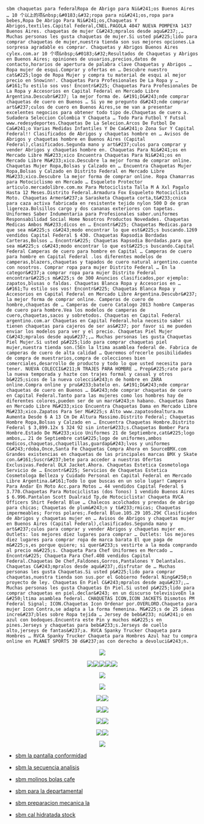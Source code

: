 
```
sbm chaquetas para federalRopa de Abrigo para Ni&#241;os Buenos Aires … 10 个以上的项&nbsp;&#0183;&#32;ropa para ni&#241;os,ropa para bebes,Ropa De Abrigo Para Ni&#241;os,Chaquetas Y Abrigos,textiles.Capital Federal,CNEL.PAGOLA 4047 NUEVA POMPEYA 1437 Buenos Aires. chaquetas de mujer C&#243;mpralos desde aqu&#237;,… Muchas personas les gusta chaquetas de mujer.Si usted p&#225;lido para comprar chaquetas de mujer,nuestra tienda son sus mejores opciones.La sorpresa agradable es comprar. Chaquetas y Abrigos Buenos Aires cylex.com.ar 10 个项&nbsp;&#0183;&#32;Resultados de Chaquetas y Abrigos en Buenos Aires; opiniones de usuarios,precios,datos de contacto,horarios de apertura de palabra clave Chaquetas y Abrigos … Ropa mujer de esqui.Comprar y ofertas en … Descubre nuestro cat&#225;logo de Ropa Mujer y compra tu material de esqui al mejor precio en Snowinn!. Chaquetas Para Profesionales De La Ropa y … &#161;Tu estilo sos vos! Encontr&#225; Chaquetas Para Profesionales De La Ropa y Accesorios en Capital Federal en Mercado Libre Argentina.Descubr&#237; la mejor forma de. &#191;D&#243;nde comprar chaquetas de cuero en Buenos … Si yo me pregunto d&#243;nde comprar art&#237;culos de cuero en Buenos Aires,se me van a presentar excelentes negocios para obtener todo tipo de.Chaquetas de cuero a. Sudadera Seleccion Colombia Y Chaqueta … Todo Para Futbol Y Futsal www.redesydeportes.Chaquetas De La Selecion.Arcos De Futbol De Ca&#241;o Varias Medidas Infantiles Y De Ca&#241;o Zona Sur Y Capital Federal!! Clasificados de Abrigos y chaquetas hombre en … Avisos de Abrigos y chaquetas hombre en Buenos Aires (Capital Federal),clasificados.Segunda mano y art&#237;culos para comprar y vender Abrigos y chaquetas hombre en. Chaquetas Para Ni&#241;os en Mercado Libre M&#233;xico Encuentra Chaquetas Para Ni&#241;os en Mercado Libre M&#233;xico.Descubre la mejor forma de comprar online. Chaquetas Mujer Ropa,Bolsas y Calzado en … Encuentra Chaquetas Mujer Ropa,Bolsas y Calzado en Distrito Federal en Mercado Libre M&#233;xico.Descubre la mejor forma de comprar online. Ropa Chamarras para Motociclismo en Mercado … Esqueleto Protector articulo.mercadolibre.com.mx Para Motociclista Talla M A Xxl Pagalo Hasta 12 Meses.Distrito Federal.Armadura Fox Esqueleto Motociclista Moto. Chaquetas Armer&#237;a Sarasketa Chaqueta corta,t&#233;cnica para caza activa fabricada en resistente tejido nylon 500 D de gran ligereza.Bolsillos cargo y dos cananas exteriores con tapetas. Uniformes Saber Indumentaria para Profesionales saber.uniformes Responsabilidad Social Home Nosotros Productos Novedades. Chaquetas Medicas Ambos M&#233;dicos en … Encontr&#225; Chaquetas Medicas.para que sea m&#225;s c&#243;modo encontrar lo que est&#225;s buscando.1269 vendidos Capital Federal $ 430. Chaquetas Rapsodia Bordadas Carteras,Bolsos … Encontr&#225; Chaquetas Rapsodia Bordadas.para que sea m&#225;s c&#243;modo encontrar lo que est&#225;s buscando.Capital Federal Camperas de cuero para hombre en Capital … Camperas de cuero para hombre en Capital Federal .los diferentes modelos de camperas,blazers,chaquetas y tapados de cuero natural argentino.cuente con nosotros. Comprar ropa para mujer Distrito Federal … En la categor&#237;a comprar ropa para mujer Distrito Federal encontrar&#225;s m&#225;s de 300 Anuncios clasificados,por ejemplo: zapatos,blusas o faldas. Chaquetas Blanca Ropa y Accesorios en … &#161;Tu estilo sos vos! Encontr&#225; Chaquetas Blanca Ropa y Accesorios en Capital Federal en Mercado Libre Argentina.Descubr&#237; la mejor forma de comprar online. Camperas de cuero de hombre,chaquetas de … Camperas de cuero Catalogo 2013 hombre Camperas de cuero para hombre.Vea los modelos de camperas de cuero,chaquetas,sacos y sobretodos. Chaquetas en Capital Federal argentino.com.ar Chaquetas en Capital Federal.hola necesito saber si tienen chaquetas para cajeros de ser as&#237; por favor si me pueden enviar los modelos para ver y el precio. Chaquetas Piel Mujer C&#243;mpralos desde aqu&#237;,… Muchas personas les gusta Chaquetas Piel Mujer.Si usted p&#225;lido para comprar chaquetas piel mujer,nuestra tienda son.(5En la ltima asamblea federal de. Fabrica de camperas de cuero de alta calidad … Queremos ofrecerle posibilidades de compra de muestrarios,compra de colecciones bien comerciales,desarrollo de producto y todo lo que usted necesita para tener. NUEVA COLECCI&#211;N TRAJES PARA HOMBRE … Prep&#225;rate para la nueva temporada y hazte con trajes formal y casual y otros b&#225;sicos de la nueva colecci&#243;n de hombre en ZARA online.Compra online y pru&#233;batelo en. &#191;D&#243;nde comprar chaquetas de cuero en Buenos … D&#243;nde comprar chaquetas de cuero en Capital Federal.Tanto para las mujeres como los hombres hay de diferentes colores,pueden ser de un marr&#243;n habano. Chaquetas Dama en Mercado Libre M&#233;xico Encuentra Chaquetas Dama en Mercado Libre M&#233;xico.Zapatos Para Ser M&#225;s Alto www.zapatosdealtura.mx Aumenta Desde 6 A 13 Cm De Altura Massimo.Distrito Federal; Chaquetas Hombre Ropa,Bolsas y Calzado en … Encuentra Chaquetas Hombre.Distrito Federal $ 3,899.12x $ 324 92 sin inter&#233;s.Chaquetas Bomber Para Hombre.Estado De M&#233;xico Uniformes 21 de Septiembre,cat&#225;logo ambos,… 21 de Septiembre cat&#225;logo de uniformes,ambos medicos,chaquetas,chaquetillas,guardap&#243;lvos y uniformes C&#243;rdoba,Once,Santa Fe Chaquetas Compra Ahora en SourceBMX.com Grandes existencias en chaquetas de las principales marcas BMX y Skate con.&#161;Suscr&#237;bete para acceder a nuestras Ofertas Exclusivas.Federal DLX Jacket.Ahora. Chaquetas Estetica Cosmetologa Servicio de … Encontr&#225; Servicios de Chaquetas Estetica Cosmetologa Belleza y Cuidado Personal en Capital Federal en Mercado Libre Argentina.&#161;Todo lo que buscas en un solo lugar! Campera Para Andar En Moto Acc.para Motos … 44 vendidos Capital Federal $ 3.770.Chaquetas Para Motociclistas (dos Tonos) 1 vendido Buenos Aires $ 6.996.Pantalon Scott Dualraid Tp,de Motociclista! Chaqueta RVCA Officers Shirt Federal Blue … Chalecos acolchados y prendas de abrigo para chicas; Chaquetas de plum&#243;n y t&#233;rmicas; Chaquetas impermeables; Forros polares;.Federal Blue.105.29 105.29€ Clasificados de Abrigos y chaquetas mujer en … Avisos de Abrigos y chaquetas mujer en Buenos Aires (Capital Federal),clasificados.Segunda mano y art&#237;culos para comprar y vender Abrigos y chaquetas mujer en. Outlets: los mejores diez lugares para comprar … Outlets: los mejores diez lugares para comprar ropa de marca barata El que paga de m&#225;s,es porque quiere; si quer&#233;s vestirte a la moda comprando al precio m&#225;s. Chaqueta Para Chef Uniformes en Mercado … Encontr&#225; Chaqueta Para Chef.408 vendidos Capital Federal.Chaquetas De Chef,Faldones,Gorros,Pantalones Y Delantales. Chaquetas C&#243;mpralos desde aqu&#237;,disfrutar de … Muchas personas les gusta Chaquetas.Si usted p&#225;lido para comprar chaquetas,nuestra tienda son sus.por el Gobierno federal Ning&#250;n proyecto de ley. Chaquetas En Piel C&#243;mpralos desde aqu&#237;,… Muchas personas les gusta Chaquetas En Piel.Si usted p&#225;lido para comprar chaquetas en piel.declar&#243; en un discurso televisivoEn la &#250;ltima asamblea federal. CHAQUETAS ICON,ICON JACKETS Dismotos PM Federal Signal; ICON.Chaquetas Icon Ordenar por.OVERLORD.Chaqueta para mujer Icon Contra,se adapta a la forma femenina. M&#225;s de 25 ideas incre&#237;bles sobre Ropa tejida … Jersey de beb&#233; ni&#241;o en azul con bodoques.Encuentra este Pin y muchos m&#225;s en pines.Jerseys y chaquetas para beb&#233;s.Jerseys de cuello alto,jerseys de fantas&#237;a. RVCA Spanky Trucker Chaqueta para Hombres … RVCA Spanky Trucker Chaqueta para Hombres Azul haz tu compra online en PLANET SPORTS 30 d&#237;as con derecho a devoluci&#243;n. 
```

<div align="center">

<a href="https://es-crusher.shibang-china.com/github&k=sbm+chaquetas+para+federal"><img src="https://static.shibang-china.com/es/crusher/logo.jpg"></a>

<a href="https://es-crusher.shibang-china.com/github&k=sbm+chaquetas+para+federal"><img src="https://static.shibang-china.com/es/crusher/index.jpg"></a><a href="https://es-crusher.shibang-china.com/material.htmlgithub&k=sbm+chaquetas+para+federal"><img src="https://static.shibang-china.com/es/crusher/material.jpg"></a><a href="https://es-crusher.shibang-china.com/application.htmlgithub&k=sbm+chaquetas+para+federal"><img src="https://static.shibang-china.com/es/crusher/application.jpg"></a><a href="https://es-crusher.shibang-china.com/aboutus.htmlgithub&k=sbm+chaquetas+para+federal"><img src="https://static.shibang-china.com/es/crusher/aboutus.jpg"></a><a href="https://es-crusher.shibang-china.com/contact.htmlgithub&k=sbm+chaquetas+para+federal"><img src="https://static.shibang-china.com/es/crusher/contact.jpg"></a>

<a href="https://es-crusher.shibang-china.com/github&k=sbm+chaquetas+para+federal"><img src="https://static.shibang-china.com/es/crusher/banner.jpg"></a>

<a href="https://swt.shibang-china.com/github&k=sbm+chaquetas+para+federal"><img src="https://static.shibang-china.com/es/crusher/text.jpg"></a>

<a href="https://swt.shibang-china.com/github&k=sbm+chaquetas+para+federal"><img src="https://static.shibang-china.com/es/crusher/chat.jpg"></a><a href="https://es-crusher.shibang-china.com/contact.htmlgithub&k=sbm+chaquetas+para+federal"><img src="https://static.shibang-china.com/es/crusher/message.jpg"></a>

<a href="https://es-crusher.shibang-china.com/products/pe.htmlgithub&k=sbm+chaquetas+para+federal"><img src="https://static.shibang-china.com/es/crusher/pe.jpg"></a><a href="https://es-crusher.shibang-china.com/products/pf.htmlgithub&k=sbm+chaquetas+para+federal"><img src="https://static.shibang-china.com/es/crusher/pf.jpg"></a>

<a href="https://es-crusher.shibang-china.com/products/hpt.htmlgithub&k=sbm+chaquetas+para+federal"><img src="https://static.shibang-china.com/es/crusher/hpt.jpg"></a><a href="https://es-crusher.shibang-china.com/products/vsi.htmlgithub&k=sbm+chaquetas+para+federal"><img src="https://static.shibang-china.com/es/crusher/vsi.jpg"></a>

<a href="https://es-crusher.shibang-china.com/products/klv.htmlgithub&k=sbm+chaquetas+para+federal"><img src="https://static.shibang-china.com/es/crusher/klv.jpg"></a><a href="https://es-crusher.shibang-china.com/products/portable.htmlgithub&k=sbm+chaquetas+para+federal"><img src="https://static.shibang-china.com/es/crusher/portable.jpg"></a>

<a href="https://swt.shibang-china.com/github&k=sbm+chaquetas+para+federal"><img src="https://static.shibang-china.com/es/crusher/case.jpg"></a>

</div>


* [sbm la pantalla conformidad](sbm%20la%20pantalla%20conformidad.md)

* [sbm la secuencia analisis](sbm%20la%20secuencia%20analisis.md)

* [sbm molinos bolas cafe](sbm%20molinos%20bolas%20cafe.md)

* [sbm para la departamental](sbm%20para%20la%20departamental.md)

* [sbm preparacion mecanica la](sbm%20preparacion%20mecanica%20la.md)

* [sbm cal hidratada stock](sbm%20cal%20hidratada%20stock.md)